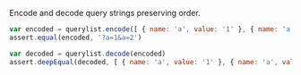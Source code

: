 Encode and decode query strings preserving order.

```javascript
var encoded = querylist.encode([ { name: 'a', value: '1' }, { name: 'a', value: '2' } ])
assert.equal(encoded, '?a=1&a=2')

var decoded = querylist.decode(encoded)
assert.deepEqual(decoded, [ { name: 'a', value: '1' }, { name: 'a', value: '2' } ], 'decode')

```
